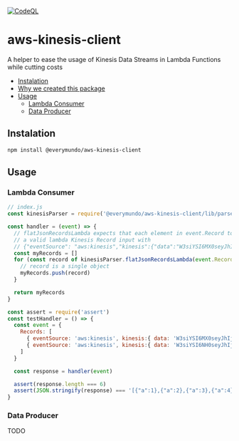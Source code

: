 [![CodeQL](https://github.com/EveryMundo/aws-kinesis-client/actions/workflows/codeql-analysis.yml/badge.svg)](https://github.com/EveryMundo/aws-kinesis-client/actions/workflows/codeql-analysis.yml)

# aws-kinesis-client
A helper to ease the usage of Kinesis Data Streams in Lambda Functions while cutting costs

- [Instalation](#instalation)
- [Why we created this package](docs/why-we-created-this-package.md)
- [Usage](#usage)
  - [Lambda Consumer](#lambda-consumer)
  - [Data Producer](#data-producer)
  


## Instalation

```sh
npm install @everymundo/aws-kinesis-client
```

## Usage

### Lambda Consumer
```js
// index.js
const kinesisParser = require('@everymundo/aws-kinesis-client/lib/parse-kinesis-record')

const handler = (event) => {
  // flatJsonRecordsLambda expects that each element in event.Record to be
  // a valid lambda Kinesis Record input with
  // {"eventSource": "aws:kinesis","kinesis":{"data":"W3siYSI6MX0seyJhIjoyfSx7ImEiOjN9XQ=="}}
  const myRecords = []
  for (const record of kinesisParser.flatJsonRecordsLambda(event.Records)) {
    // record is a single object
    myRecords.push(record)
  }

  return myRecords
}

const assert = require('assert')
const testHandler = () => {
  const event = {
    Records: [
      { eventSource: 'aws:kinesis', kinesis:{ data: 'W3siYSI6MX0seyJhIjoyfSx7ImEiOjN9XQ==' } },
      { eventSource: 'aws:kinesis', kinesis:{ data: 'W3siYSI6NH0seyJhIjo1fSx7ImEiOjZ9XQ==' } }
    ]
  }

  const response = handler(event)

  assert(response.length === 6)
  assert(JSON.stringify(response) === '[{"a":1},{"a":2},{"a":3},{"a":4},{"a":5},{"a":6}]')
}
```

### Data Producer
TODO
